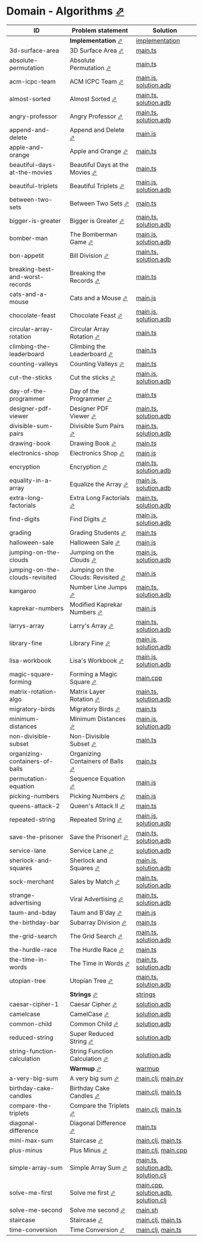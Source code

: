 # Domain - Algorithms [⬀](https://www.hackerrank.com/domains/algorithms/warmup)

| ID                              | Problem statement                                                                                                  | Solution                                                                                                                                               |
|---------------------------------|--------------------------------------------------------------------------------------------------------------------|--------------------------------------------------------------------------------------------------------------------------------------------------------|
|                                 | **Implementation** [⬀](https://www.hackerrank.com/domains/algorithms?filters%5Bsubdomains%5D%5B%5D=implementation) | [implementation](implementation/)                                                                                                                      |
| 3d-surface-area                 | 3D Surface Area [⬀](https://www.hackerrank.com/challenges/3d-surface-area)                                         | [main.ts](implementation/3d-surface-area/main.ts)                                                                                                      |
| absolute-permutation            | Absolute Permutation [⬀](https://www.hackerrank.com/challenges/absolute-permutation)                               | [main.ts](implementation/absolute-permutation/main.ts)                                                                                                 |
| acm-icpc-team                   | ACM ICPC Team [⬀](https://www.hackerrank.com/challenges/acm-icpc-team)                                             | [main.js](implementation/acm-icpc-team/main.js), [solution.adb](implementation/acm-icpc-team/solution.adb)                                             |
| almost-sorted                   | Almost Sorted [⬀](https://www.hackerrank.com/challenges/almost-sorted)                                             | [main.ts](implementation/almost-sorted/main.ts), [solution.adb](implementation/almost-sorted/solution.adb)                                             |
| angry-professor                 | Angry Professor [⬀](https://www.hackerrank.com/challenges/angry-professor)                                         | [main.ts](implementation/angry-professor/main.ts), [solution.adb](implementation/angry-professor/solution.adb)                                         |
| append-and-delete               | Append and Delete [⬀](https://www.hackerrank.com/challenges/append-and-delete)                                     | [main.js](implementation/append-and-delete/main.js)                                                                                                    |
| apple-and-orange                | Apple and Orange [⬀](https://www.hackerrank.com/challenges/apple-and-orange)                                       | [main.ts](implementation/apple-and-orange/main.ts)                                                                                                     |
| beautiful-days-at-the-movies    | Beautiful Days at the Movies [⬀](https://www.hackerrank.com/challenges/beautiful-days-at-the-movies)               | [main.ts](implementation/beautiful-days-at-the-movies/main.ts)                                                                                         |
| beautiful-triplets              | Beautiful Triplets [⬀](https://www.hackerrank.com/challenges/beautiful-triplets)                                   | [main.js](implementation/beautiful-triplets/main.js), [solution.adb](implementation/beautiful-triplets/solution.adb)                                   |
| between-two-sets                | Between Two Sets [⬀](https://www.hackerrank.com/challenges/between-two-sets)                                       | [main.ts](implementation/between-two-sets/main.ts)                                                                                                     |
| bigger-is-greater               | Bigger is Greater [⬀](https://www.hackerrank.com/challenges/bigger-is-greater)                                     | [main.ts](implementation/bigger-is-greater/main.ts), [solution.adb](implementation/bigger-is-greater/solution.adb)                                     |
| bomber-man                      | The Bomberman Game [⬀](https://www.hackerrank.com/challenges/bomber-man)                                           | [main.js](implementation/bomber-man/main.js), [solution.adb](implementation/bomber-man/solution.adb)                                                   |
| bon-appetit                     | Bill Division [⬀](https://www.hackerrank.com/challenges/bon-appetit)                                               | [main.ts](implementation/bon-appetit/main.ts), [solution.adb](implementation/bon-appetit/solution.adb)                                                 |
| breaking-best-and-worst-records | Breaking the Records [⬀](https://www.hackerrank.com/challenges/breaking-best-and-worst-records)                    | [main.ts](implementation/breaking-best-and-worst-records/main.ts)                                                                                      |
| cats-and-a-mouse                | Cats and a Mouse [⬀](https://www.hackerrank.com/challenges/cats-and-a-mouse)                                       | [main.js](implementation/cats-and-a-mouse/main.js)                                                                                                     |
| chocolate-feast                 | Chocolate Feast [⬀](https://www.hackerrank.com/challenges/chocolate-feast)                                         | [main.js](implementation/chocolate-feast/main.js), [solution.adb](implementation/chocolate-feast/solution.adb)                                         |
| circular-array-rotation         | Circular Array Rotation [⬀](https://www.hackerrank.com/challenges/circular-array-rotation)                         | [main.ts](implementation/circular-array-rotation/main.ts)                                                                                              |
| climbing-the-leaderboard        | Climbing the Leaderboard [⬀](https://www.hackerrank.com/challenges/climbing-the-leaderboard)                       | [main.ts](implementation/climbing-the-leaderboard/main.ts)                                                                                             |
| counting-valleys                | Counting Valleys [⬀](https://www.hackerrank.com/challenges/counting-valleys)                                       | [main.ts](implementation/counting-valleys/main.ts)                                                                                                     |
| cut-the-sticks                  | Cut the sticks [⬀](https://www.hackerrank.com/challenges/cut-the-sticks)                                           | [main.js](implementation/cut-the-sticks/main.js), [solution.adb](implementation/cut-the-sticks/solution.adb)                                           |
| day-of-the-programmer           | Day of the Programmer [⬀](https://www.hackerrank.com/challenges/day-of-the-programmer)                             | [main.ts](implementation/day-of-the-programmer/main.ts)                                                                                                |
| designer-pdf-viewer             | Designer PDF Viewer [⬀](https://www.hackerrank.com/challenges/designer-pdf-viewer)                                 | [main.ts](implementation/designer-pdf-viewer/main.ts), [solution.adb](implementation/designer-pdf-viewer/solution.adb)                                 |
| divisible-sum-pairs             | Divisible Sum Pairs [⬀](https://www.hackerrank.com/challenges/divisible-sum-pairs)                                 | [main.ts](implementation/divisible-sum-pairs/main.ts), [solution.adb](implementation/divisible-sum-pairs/solution.adb)                                 |
| drawing-book                    | Drawing Book [⬀](https://www.hackerrank.com/challenges/drawing-book)                                               | [main.ts](implementation/drawing-book/main.ts)                                                                                                         |
| electronics-shop                | Electronics Shop [⬀](https://www.hackerrank.com/challenges/electronics-shop)                                       | [main.js](implementation/electronics-shop/main.js)                                                                                                     |
| encryption                      | Encryption [⬀](https://www.hackerrank.com/challenges/encryption)                                                   | [main.ts](implementation/encryption/main.ts), [solution.adb](implementation/encryption/solution.adb)                                                   |
| equality-in-a-array             | Equalize the Array [⬀](https://www.hackerrank.com/challenges/equality-in-a-array)                                  | [main.js](implementation/equality-in-a-array/main.js), [solution.adb](implementation/equality-in-a-array/solution.adb)                                 |
| extra-long-factorials           | Extra Long Factorials [⬀](https://www.hackerrank.com/challenges/extra-long-factorials)                             | [main.ts](implementation/extra-long-factorials/main.ts), [solution.adb](implementation/extra-long-factorials/solution.adb)                             |
| find-digits                     | Find Digits [⬀](https://www.hackerrank.com/challenges/find-digits)                                                 | [main.js](implementation/find-digits/main.js), [solution.adb](implementation/find-digits/solution.adb)                                                 |
| grading                         | Grading Students [⬀](https://www.hackerrank.com/challenges/grading)                                                | [main.ts](implementation/grading/main.ts)                                                                                                              |
| halloween-sale                  | Halloween Sale [⬀](https://www.hackerrank.com/challenges/halloween-sale)                                           | [main.js](implementation/halloween-sale/main.js)                                                                                                       |
| jumping-on-the-clouds           | Jumping on the Clouds [⬀](https://www.hackerrank.com/challenges/jumping-on-the-clouds)                             | [main.js](implementation/jumping-on-the-clouds/main.js), [solution.adb](implementation/jumping-on-the-clouds/solution.adb)                             |
| jumping-on-the-clouds-revisited | Jumping on the Clouds: Revisited [⬀](https://www.hackerrank.com/challenges/jumping-on-the-clouds-revisited)        | [main.js](implementation/jumping-on-the-clouds-revisited/main.js)                                                                                      |
| kangaroo                        | Number Line Jumps [⬀](https://www.hackerrank.com/challenges/kangaroo)                                              | [main.ts](implementation/kangaroo/main.ts), [solution.adb](implementation/kangaroo/solution.adb)                                                       |
| kaprekar-numbers                | Modified Kaprekar Numbers [⬀](https://www.hackerrank.com/challenges/kaprekar-numbers)                              | [main.js](implementation/kaprekar-numbers/main.js)                                                                                                     |
| larrys-array                    | Larry's Array [⬀](https://www.hackerrank.com/challenges/larrys-array)                                              | [main.ts](implementation/larrys-array/main.ts), [solution.adb](implementation/larrys-array/solution.adb)                                               |
| library-fine                    | Library Fine [⬀](https://www.hackerrank.com/challenges/library-fine)                                               | [main.js](implementation/library-fine/main.js), [solution.adb](implementation/library-fine/solution.adb)                                               |
| lisa-workbook                   | Lisa's Workbook [⬀](https://www.hackerrank.com/challenges/lisa-workbook)                                           | [main.js](implementation/lisa-workbook/main.js), [solution.adb](implementation/lisa-workbook/solution.adb)                                             |
| magic-square-forming            | Forming a Magic Square [⬀](https://www.hackerrank.com/challenges/magic-square-forming)                             | [main.cpp](implementation/magic-square-forming/main.cpp)                                                                                               |
| matrix-rotation-algo            | Matrix Layer Rotation [⬀](https://www.hackerrank.com/challenges/matrix-rotation-algo)                              | [main.ts](implementation/matrix-rotation-algo/main.ts), [solution.adb](implementation/matrix-rotation-algo/solution.adb)                               |
| migratory-birds                 | Migratory Birds [⬀](https://www.hackerrank.com/challenges/migratory-birds)                                         | [main.ts](implementation/migratory-birds/main.ts)                                                                                                      |
| minimum-distances               | Minimum Distances [⬀](https://www.hackerrank.com/challenges/minimum-distances)                                     | [main.js](implementation/minimum-distances/main.js), [solution.adb](implementation/minimum-distances/solution.adb)                                     |
| non-divisible-subset            | Non-Divisible Subset [⬀](https://www.hackerrank.com/challenges/non-divisible-subset)                               | [main.ts](implementation/non-divisible-subset/main.ts)                                                                                                 |
| organizing-containers-of-balls  | Organizing Containers of Balls [⬀](https://www.hackerrank.com/challenges/organizing-containers-of-balls)           | [main.ts](implementation/organizing-containers-of-balls/main.ts)                                                                                       |
| permutation-equation            | Sequence Equation [⬀](https://www.hackerrank.com/challenges/permutation-equation)                                  | [main.js](implementation/permutation-equation/main.js)                                                                                                 |
| picking-numbers                 | Picking Numbers [⬀](https://www.hackerrank.com/challenges/picking-numbers)                                         | [main.js](implementation/picking-numbers/main.js)                                                                                                      |
| queens-attack-2                 | Queen's Attack II [⬀](https://www.hackerrank.com/challenges/queens-attack-2)                                       | [main.ts](implementation/queens-attack-2/main.ts)                                                                                                      |
| repeated-string                 | Repeated String [⬀](https://www.hackerrank.com/challenges/repeated-string)                                         | [main.js](implementation/repeated-string/main.js), [solution.adb](implementation/repeated-string/solution.adb)                                         |
| save-the-prisoner               | Save the Prisoner! [⬀](https://www.hackerrank.com/challenges/save-the-prisoner)                                    | [main.ts](implementation/save-the-prisoner/main.ts), [solution.adb](implementation/save-the-prisoner/solution.adb)                                     |
| service-lane                    | Service Lane [⬀](https://www.hackerrank.com/challenges/service-lane)                                               | [solution.adb](implementation/service-lane/solution.adb)                                                                                               |
| sherlock-and-squares            | Sherlock and Squares [⬀](https://www.hackerrank.com/challenges/sherlock-and-squares)                               | [main.js](implementation/sherlock-and-squares/main.js), [solution.adb](implementation/sherlock-and-squares/solution.adb)                               |
| sock-merchant                   | Sales by Match [⬀](https://www.hackerrank.com/challenges/sock-merchant)                                            | [main.ts](implementation/sock-merchant/main.ts), [solution.adb](implementation/sock-merchant/solution.adb)                                             |
| strange-advertising             | Viral Advertising [⬀](https://www.hackerrank.com/challenges/sock-merchant)                                         | [main.ts](implementation/strange-advertising/main.ts), [solution.adb](implementation/strange-advertising/solution.adb)                                 |
| taum-and-bday                   | Taum and B'day [⬀](https://www.hackerrank.com/challenges/taum-and-bday)                                            | [main.js](implementation/taum-and-bday/main.js)                                                                                                        |
| the-birthday-bar                | Subarray Division [⬀](https://www.hackerrank.com/challenges/the-birthday-bar)                                      | [main.ts](implementation/the-birthday-bar/main.ts)                                                                                                     |
| the-grid-search                 | The Grid Search [⬀](https://www.hackerrank.com/challenges/the-grid-search)                                         | [main.ts](implementation/the-grid-search/main.ts), [solution.adb](implementation/the-grid-search/solution.adb)                                         |
| the-hurdle-race                 | The Hurdle Race [⬀](https://www.hackerrank.com/challenges/the-hurdle-race)                                         | [main.ts](implementation/the-hurdle-race/main.ts)                                                                                                      |
| the-time-in-words               | The Time in Words [⬀](https://www.hackerrank.com/challenges/the-time-in-words)                                     | [main.ts](implementation/the-time-in-words/main.ts), [solution.adb](implementation/the-time-in-words/solution.adb)                                     |
| utopian-tree                    | Utopian Tree [⬀](https://www.hackerrank.com/challenges/utopian-tree)                                               | [main.ts](implementation/utopian-tree/main.ts), [solution.adb](implementation/utopian-tree/solution.adb)                                               |
|                                 | **Strings** [⬀](https://www.hackerrank.com/domains/algorithms?filters%5Bsubdomains%5D%5B%5D=strings)               | [strings](strings/)                                                                                                                                    |
| caesar-cipher-1                 | Caesar Cipher [⬀](https://www.hackerrank.com/challenges/caesar-cipher-1)                                           | [solution.adb](strings/caesar-cipher-1/solution.adb)                                                                                                   |
| camelcase                       | CamelCase [⬀](https://www.hackerrank.com/challenges/camelcase)                                                     | [solution.adb](strings/camelcase/solution.adb)                                                                                                         |
| common-child                    | Common Child [⬀](https://www.hackerrank.com/challenges/common-child)                                               | [solution.adb](strings/common-child/solution.adb)                                                                                                      |
| reduced-string                  | Super Reduced String [⬀](https://www.hackerrank.com/challenges/reduced-string)                                     | [solution.adb](strings/reduced-string/solution.adb)                                                                                                    |
| string-function-calculation     | String Function Calculation [⬀](https://www.hackerrank.com/challenges/string-function-calculation)                 | [solution.adb](strings/string-function-calculation/solution.adb)                                                                                       |
|                                 | **Warmup** [⬀](https://www.hackerrank.com/domains/algorithms?filters%5Bsubdomains%5D%5B%5D=warmup)                 | [warmup](warmup/)                                                                                                                                      |
| a-very-big-sum                  | A very big sum [⬀](https://www.hackerrank.com/challenges/a-very-big-sum)                                           | [main.clj](warmup/a-very-big-sum/main.clj), [main.py](warmup/a-very-big-sum/main.py)                                                                   |
| birthday-cake-candles           | Birthday Cake Candles [⬀](https://www.hackerrank.com/challenges/birthday-cake-candles)                             | [main.clj](warmup/birthday-cake-candles/main.clj), [main.ts](warmup/birthday-cake-candles/main.ts)                                                     |
| compare-the-triplets            | Compare the Triplets [⬀](https://www.hackerrank.com/challenges/compare-the-triplets)                               | [main.clj](warmup/compare-the-triplets/main.clj), [main.ts](warmup/compare-the-triplets/main.ts)                                                       |
| diagonal-difference             | Diagonal Difference [⬀](https://www.hackerrank.com/challenges/diagonal-difference)                                 | [main.ts](warmup/diagonal-difference/main.ts)                                                                                                          |
| mini-max-sum                    | Staircase [⬀](https://www.hackerrank.com/challenges/staircase)                                                     | [main.clj](warmup/mini-max-sum/main.clj), [main.ts](warmup/mini-max-sum/main.ts)                                                                       |
| plus-minus                      | Plus Minus [⬀](https://www.hackerrank.com/challenges/plus-minus)                                                   | [main.clj](warmup/plus-minus/main.clj), [main.cpp](warmup/plus-minus/main.cpp)                                                                         |
| simple-array-sum                | Simple Array Sum [⬀](https://www.hackerrank.com/challenges/simple-array-sum)                                       | [main.ts](warmup/simple-array-sum/main.ts), [solution.adb](warmup/simple-array-sum/solution.adb), [solution.clj](warmup/simple-array-sum/solution.clj) |
| solve-me-first                  | Solve me first [⬀](https://www.hackerrank.com/challenges/solve-me-first)                                           | [main.cpp](warmup/solve-me-first/main.cpp), [solution.adb](warmup/solve-me-first/solution.adb), [solution.clj](warmup/solve-me-first/solution.clj)     |
| solve-me-second                 | Solve me second [⬀](https://www.hackerrank.com/challenges/solve-me-second)                                         | [main.sh](warmup/solve-me-second/main.sh)                                                                                                              |
| staircase                       | Staircase [⬀](https://www.hackerrank.com/challenges/staircase)                                                     | [main.clj](warmup/staircase/main.clj), [main.ts](warmup/staircase/main.ts)                                                                             |
| time-conversion                 | Time Conversion [⬀](https://www.hackerrank.com/challenges/time-conversion)                                         | [main.clj](warmup/time-conversion/main.clj), [main.ts](warmup/time-conversion/main.ts)                                                                 |

